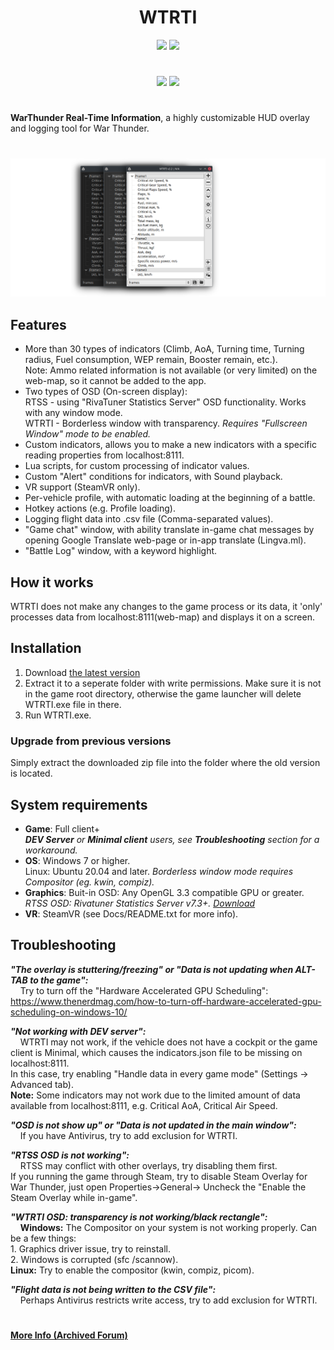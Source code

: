 <h1 align="center">WTRTI</h1>

<p align="center">
<a href="https://github.com/MeSoftHorny/WTRTI/releases" alt="Downloads">
        <img src="https://img.shields.io/github/downloads/MeSoftHorny/WTRTI/total?style=for-the-badge&color=228B22" /></a>

<a href="https://github.com/MeSoftHorny/WTRTI/releases/latest" alt="Latest release">
        <img src="https://img.shields.io/github/v/release/MeSoftHorny/WTRTI?style=for-the-badge" /></a>
</p>

<h1 align="center"></h1>
<p align="center">
<a href="https://discord.gg/XAEYmRM5NG" alt="Discord">
        <img src="https://img.shields.io/discord/1125375463880138802?logo=discord&label=Discord&style=for-the-badge&color=483D8B" /></a>
<a href="https://www.patreon.com/wtrti" alt="Support">
        <img src="https://img.shields.io/badge/Patreon-Support_-red?style=for-the-badge&logo=patreon" /></a>
</p>
<h1 align="center"></h1>

**WarThunder Real-Time Information**, a highly customizable HUD overlay and logging tool for War Thunder.    

<h1 align="center"></h1>

![alt text](images/wtrti_themes.png)

## Features
- More than 30 types of indicators (Climb, AoA, Turning time, Turning radius, Fuel consumption, WEP remain, Booster remain, etc.).  
  Note: Ammo related information is not available (or very limited) on the web-map, so it cannot be added to the app.
- Two types of OSD (On-screen display):  
      RTSS - using "RivaTuner Statistics Server" OSD functionality. Works with any window mode.  
      WTRTI - Borderless window with transparency. *Requires "Fullscreen Window" mode to be enabled.*
- Custom indicators, allows you to make a new indicators with a specific reading properties from localhost:8111.
- Lua scripts, for custom processing of indicator values.
- Custom "Alert" conditions for indicators, with Sound playback.
- VR support (SteamVR only).
- Per-vehicle profile, with automatic loading at the beginning of a battle.
- Hotkey actions (e.g. Profile loading).
- Logging flight data into .csv file (Comma-separated values).
- "Game chat" window, with ability translate in-game chat messages by opening Google Translate web-page or in-app translate (Lingva.ml).
- "Battle Log" window, with a keyword highlight.

## How it works
WTRTI does not make any changes to the game process or its data, it 'only' processes data from localhost:8111(web-map) and displays it on a screen.

## Installation
1. Download [the latest version](https://github.com/MeSoftHorny/WTRTI/releases)
2. Extract it to a seperate folder with write permissions. Make sure it is not in the game root directory, otherwise the game launcher will delete WTRTI.exe file in there.
3. Run WTRTI.exe.

### Upgrade from previous versions
Simply extract the downloaded zip file into the folder where the old version is located.


## System requirements
- **Game**: Full client+  
_**DEV Server** or **Minimal client** users, see **Troubleshooting** section for a workaround._
- **OS**: Windows 7 or higher.  
Linux: Ubuntu 20.04 and later. *Borderless window mode requires Compositor (eg. kwin, compiz).*
- **Graphics**: Buit-in OSD: Any OpenGL 3.3 compatible GPU or greater.  
*RTSS OSD: Rivatuner Statistics Server v7.3+. [Download](https://www.guru3d.com/files-details/rtss-rivatuner-statistics-server-download.html)*
- **VR**: SteamVR (see Docs/README.txt for more info).

## Troubleshooting
_**"The overlay is stuttering/freezing" or "Data is not updating when ALT-TAB to the game":**_  
    &nbsp;&nbsp;&nbsp;&nbsp;Try to turn off the "Hardware Accelerated GPU Scheduling": https://www.thenerdmag.com/how-to-turn-off-hardware-accelerated-gpu-scheduling-on-windows-10/  

_**"Not working with DEV server":**_  
    &nbsp;&nbsp;&nbsp;&nbsp;WTRTI may not work, if the vehicle does not have a cockpit or the game client is Minimal, which causes the indicators.json file to be missing on localhost:8111.  
    In this case, try enabling "Handle data in every game mode" (Settings -> Advanced tab).  
    **Note:** Some indicators may not work due to the limited amount of data available from localhost:8111, e.g. Critical AoA, Critical Air Speed.

_**"OSD is not show up" or "Data is not updated in the main window":**_  
    &nbsp;&nbsp;&nbsp;&nbsp;If you have Antivirus, try to add exclusion for WTRTI.  

_**"RTSS OSD is not working":**_  
    &nbsp;&nbsp;&nbsp;&nbsp;RTSS may conflict with other overlays, try disabling them first.  
    If you running the game through Steam, try to disable Steam Overlay for War Thunder, just open Properties->General-> Uncheck the "Enable the Steam Overlay while in-game".  

_**"WTRTI OSD: transparency is not working/black rectangle":**_  
    &nbsp;&nbsp;&nbsp;&nbsp;**Windows:** The Compositor on your system is not working properly. Can be a few things:  
        1. Graphics driver issue, try to reinstall.  
        2. Windows is corrupted (sfc /scannow).  
    **Linux:** Try to enable the compositor (kwin, compiz, picom).

_**"Flight data is not being written to the CSV file":**_  
    &nbsp;&nbsp;&nbsp;&nbsp;Perhaps Antivirus restricts write access, try to add exclusion for WTRTI.  

<h1 align="center"></h1>

**[More Info (Archived Forum)](https://old-forum.warthunder.com/index.php?/topic/483838-warthunder-real-time-information)**
